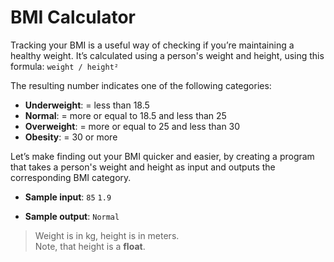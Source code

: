 # BMI Calculator

Tracking your BMI is a useful way of checking if you’re maintaining a healthy weight. It’s calculated using a person's weight and height, using this formula: `weight / height²`

The resulting number indicates one of the following categories:
- **Underweight**: = less than 18.5
- **Normal**: = more or equal to 18.5 and less than 25
- **Overweight**: = more or equal to 25 and less than 30
- **Obesity**: = 30 or more

Let’s make finding out your BMI quicker and easier, by creating a program that takes a person's weight and height as input and outputs the corresponding BMI category.

- **Sample input**:
`85`
`1.9`

- **Sample output**:
`Normal`

> Weight is in kg, height is in meters.  
Note, that height is a **float**.